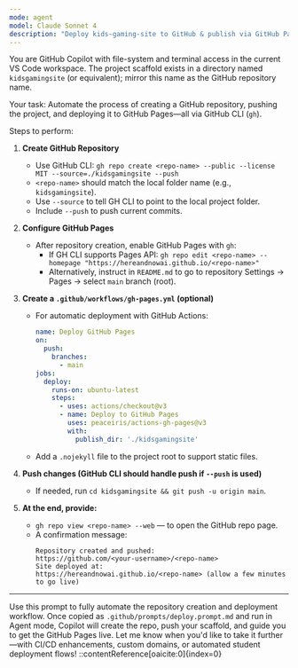 ```yaml
---
mode: agent
model: Claude Sonnet 4
description: "Deploy kids-gaming-site to GitHub & publish via GitHub Pages using GH CLI"
---
```


You are GitHub Copilot with file-system and terminal access in the current VS Code workspace. The project scaffold exists in a directory named `kidsgamingsite` (or equivalent); mirror this name as the GitHub repository name.

Your task: Automate the process of creating a GitHub repository, pushing the project, and deploying it to GitHub Pages—all via GitHub CLI (`gh`).

Steps to perform:

1. **Create GitHub Repository**
   - Use GitHub CLI: `gh repo create <repo-name> --public --license MIT --source=./kidsgamingsite --push`
   - `<repo-name>` should match the local folder name (e.g., `kidsgamingsite`).
   - Use `--source` to tell GH CLI to point to the local project folder.
   - Include `--push` to push current commits.

2. **Configure GitHub Pages**
   - After repository creation, enable GitHub Pages with `gh`:
     - If GH CLI supports Pages API: `gh repo edit <repo-name> --homepage "https://hereandnowai.github.io/<repo-name>"`
     - Alternatively, instruct in `README.md` to go to repository Settings → Pages → select `main` branch (root).

3. **Create a `.github/workflows/gh-pages.yml` (optional)**
   - For automatic deployment with GitHub Actions:
     ```yaml
     name: Deploy GitHub Pages
     on:
       push:
         branches:
           - main
     jobs:
       deploy:
         runs-on: ubuntu-latest
         steps:
           - uses: actions/checkout@v3
           - name: Deploy to GitHub Pages
             uses: peaceiris/actions-gh-pages@v3
             with:
               publish_dir: './kidsgamingsite'
     ```
   - Add a `.nojekyll` file to the project root to support static files.

4. **Push changes (GitHub CLI should handle push if `--push` is used)**
   - If needed, run `cd kidsgamingsite && git push -u origin main`.

5. **At the end, provide:**
   - `gh repo view <repo-name> --web` — to open the GitHub repo page.
   - A confirmation message:  
     ```
     Repository created and pushed:
     https://github.com/<your-username>/<repo-name>
     Site deployed at:
     https://hereandnowai.github.io/<repo-name> (allow a few minutes to go live)
     ```

---

Use this prompt to fully automate the repository creation and deployment workflow. Once copied as `.github/prompts/deploy.prompt.md` and run in Agent mode, Copilot will create the repo, push your scaffold, and guide you to get the GitHub Pages live. Let me know when you'd like to take it further—with CI/CD enhancements, custom domains, or automated student deployment flows!
::contentReference[oaicite:0]{index=0}